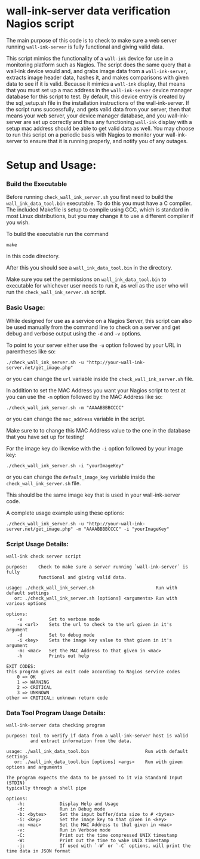 # wall-ink-server data verification Nagios script
The main purpose of this code is to check to make sure a web server running `wall-ink-server` is fully functional and giving valid data.

This script mimics the functionality of a `wall-ink` device for use in a monitoring platform such as Nagios.  The script does the same query that a wall-ink device would and, and grabs image data from a `wall-ink-server`, extracts image header data, hashes it, and makes comparisons with given data to see if it is valid. Because it mimics a `wall-ink` display, that means that you must set up a mac address in the `wall-ink-server` device manager database for this script to test. By default, this device entry is created by the sql_setup.sh file in the installation instructions of the wall-ink-server.  If the script runs successfully, and gets valid data from your server, then that means your web server, your device manager database, and you wall-ink-server are set up correctly and thus any functioning `wall-ink` display with a setup mac address should be able to get valid data as well.  You may choose to run this script on a periodic basis with Nagios to monitor your wall-ink-server to ensure that it is running properly, and notify you of any outages.

# Setup and Usage:

### Build the Executable 
Before running `check_wall_ink_server.sh` you first need to build the `wall_ink_data_tool.bin` executable. To do this you must have a C compiler. The included Makefile is setup to compile using GCC, which is standard in most Linux distributions, but you may change it to use a different compiler if you wish.

To build the executable run the command 
```
make
``` 
in this code directory.

After this you should see a `wall_ink_data_tool.bin` in the directory.

Make sure you set the permissions on `wall_ink_data_tool.bin` to executable for whichever user needs to run it, as well as the user who will run the `check_wall_ink_server.sh` script.

### Basic Usage:

While designed for use as a service on a Nagios Server, this script can also be used manually from the command line to check on a server and get debug and verbose output using the `-d` and `-v` options.

To point to your server either use the `-u` option followed by your URL in parentheses like so:
```
./check_wall_ink_server.sh -u "http://your-wall-ink-server.net/get_image.php"
```
or you can change the `url` variable inside the `check_wall_ink_server.sh` file. 

In addition to set the MAC Address you want your Nagios script to test at you can use the `-m` option followed by the MAC Address like so:
```
./check_wall_ink_server.sh -m "AAAABBBBCCCC"
```
or you can change the `mac_address` variable in the script.

Make sure to to change this MAC Address value to the one in the database that you have set up for testing!

For the image key do likewise with the `-i` option followed by your image key:
```
./check_wall_ink_server.sh -i "yourImageKey"
``` 
or you can change the `default_image_key` variable inside the `check_wall_ink_server.sh` file.

This should be the same image key that is used in your wall-ink-server code.

A complete usage example using these options:
```
./check_wall_ink_server.sh -u "http://your-wall-ink-server.net/get_image.php" -m "AAAABBBBCCCC" -i "yourImageKey" 
```

### Script Usage Details:
```
wall-ink check server script

purpose:    Check to make sure a server running `wall-ink-server` is fully 
            functional and giving valid data.

usage: ./check_wall_ink_server.sh                       Run with default settings
   or: ./check_wall_ink_server.sh [options] <arguments> Run with various options

options:
    -v          Set to verbose mode
    -u <url>    Sets the url to check to the url given in it's argument
    -d          Set to debug mode
    -i <key>    Sets the image key value to that given in it's argument
    -m: <mac>   Set the MAC Address to that given in <mac>
    -h          Prints out help

EXIT CODES:
this program gives an exit code according to Nagios service codes
    0 => OK
    1 => WARNING
    2 => CRITICAL
    3 => UNKNOWN
other => CRITICAL: unknown return code
```

### Data Tool Program Usage Details:
```
wall-ink-server data checking program

purpose: tool to verify if data from a wall-ink-server host is valid
         and extract information from the data.

usage: ./wall_ink_data_tool.bin                     Run with default settings
   or: ./wall_ink_data_tool.bin [options] <args>    Run with given options and arguments

The program expects the data to be passed to it via Standard Input (STDIN) 
typically through a shell pipe

options:
    -h:             Display Help and Usage
    -d:             Run in Debug mode
    -b: <bytes>     Set the input buffer/data size to # <bytes>
    -i: <key>       Set the image key to that given in <key>
    -m: <mac>       Set the MAC Address to that given in <mac>
    -v:             Run in Verbose mode
    -C:             Print out the time compressed UNIX timestamp
    -W:             Print out the time to wake UNIX timestamp
    -j:             If used with `-W` or `-C` options, will print the time data in JSON format
```

